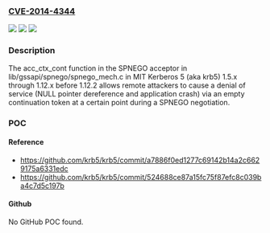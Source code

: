 ### [CVE-2014-4344](https://cve.mitre.org/cgi-bin/cvename.cgi?name=CVE-2014-4344)
![](https://img.shields.io/static/v1?label=Product&message=n%2Fa&color=blue)
![](https://img.shields.io/static/v1?label=Version&message=n%2Fa&color=blue)
![](https://img.shields.io/static/v1?label=Vulnerability&message=n%2Fa&color=brighgreen)

### Description

The acc_ctx_cont function in the SPNEGO acceptor in lib/gssapi/spnego/spnego_mech.c in MIT Kerberos 5 (aka krb5) 1.5.x through 1.12.x before 1.12.2 allows remote attackers to cause a denial of service (NULL pointer dereference and application crash) via an empty continuation token at a certain point during a SPNEGO negotiation.

### POC

#### Reference
- https://github.com/krb5/krb5/commit/a7886f0ed1277c69142b14a2c6629175a6331edc
- https://github.com/krb5/krb5/commit/524688ce87a15fc75f87efc8c039ba4c7d5c197b

#### Github
No GitHub POC found.

